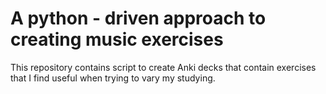 # A python - driven approach to creating music exercises

This repository contains script to create Anki decks that contain exercises that I find useful when trying to vary my studying.
